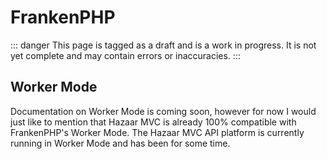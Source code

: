 # FrankenPHP

::: danger
This page is tagged as a draft and is a work in progress.  It is not yet complete and may contain errors or inaccuracies.
:::

## Worker Mode

Documentation on Worker Mode is coming soon, however for now I would just like to mention that Hazaar MVC is already 100% compatible with FrankenPHP's Worker Mode.  The Hazaar MVC API platform is currently running in Worker Mode and has been for some time.